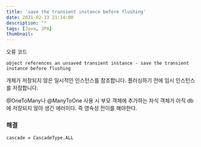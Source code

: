 ```yaml
---
title: 'save the transient instance before flushing'
date: 2021-02-13 21:14:00
description: ""
tags: [Java, JPA]
thumbnail: 
---  
```


오류 코드
```
object references an unsaved transient instance - save the transient instance before flushing
```

개체가 저장되지 않은 일시적인 인스턴스를 참조합니다. 플러싱하기 전에 임시 인스턴스를 저장합니다.

@OneToMany나 @ManyToOne 사용 시 부모 객체에 추가하는 자식 객체가 아직 db에 저장되지 않아 생긴 에러이다. 즉 영속성 전이를 해야한다. 

### 해결
`cascade = CascadeType.ALL`


